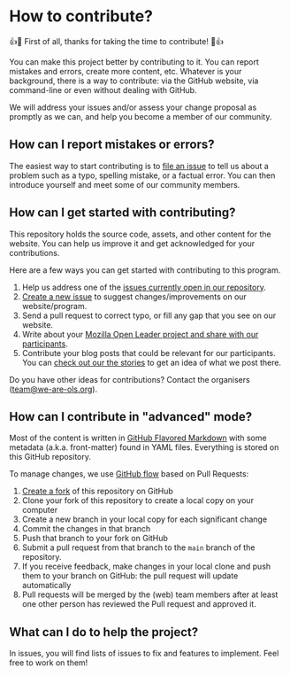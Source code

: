 # How to contribute?

:+1::tada: First of all, thanks for taking the time to contribute! :tada::+1:

You can make this project better by contributing to it. You can report mistakes
and errors, create more content, etc. Whatever is your background, there is a
way to contribute: via the GitHub website, via command-line or even without
dealing with GitHub.

We will address your issues and/or assess your change proposal as promptly as we
can, and help you become a member of our community.

## How can I report mistakes or errors?

The easiest way to start contributing is to [file an issue](https://github.com/open-life-science/open-life-science.github.io/issues/new) to tell
us about a problem such as a typo, spelling mistake, or a factual error. You can
then introduce yourself and meet some of our community members.

## How can I get started with contributing?

This repository holds the source code, assets, and other content for the website.
You can help us improve it and get acknowledged for your contributions.

Here are a few ways you can get started with contributing to this program.

1. Help us address one of the [issues currently open in our repository](https://github.com/open-life-science/open-life-science.github.io/issues).
2. [Create a new issue](https://github.com/open-life-science/open-life-science.github.io/issues/new) to suggest changes/improvements on our website/program.
3. Send a pull request to correct typo, or fill any gap that you see on our website.
4. Write about your [Mozilla Open Leader project and share with our participants](https://openlifesci.org/posts).
5. Contribute your blog posts that could be relevant for our participants. You can [check out our the stories](https://openlifesci.org/posts) to get an idea of what we post there.

Do you have other ideas for contributions? Contact the organisers ([team@we-are-ols.org](mailto:team@we-are-ols.org)).

## How can I contribute in "advanced" mode?

Most of the content is written in
[GitHub Flavored Markdown](https://guides.github.com/features/mastering-markdown/)
with some metadata (a.k.a. front-matter) found in YAML files. Everything is
stored on this GitHub repository.

To manage changes, we use
[GitHub flow](https://guides.github.com/introduction/flow/) based on Pull
Requests:

1. [Create a fork](https://help.github.com/articles/fork-a-repo/) of this
   repository on GitHub
2. Clone your fork of this repository to create a local copy on your computer
3. Create a new branch in your local copy for each significant change
4. Commit the changes in that branch
5. Push that branch to your fork on GitHub
6. Submit a pull request from that branch to the `main` branch of the repository.
7. If you receive feedback, make changes in your local clone and push them to
   your branch on GitHub: the pull request will update automatically
8. Pull requests will be merged by the (web) team members after at least one
   other person has reviewed the Pull request and approved it.

## What can I do to help the project?

In issues, you will find lists of issues to fix and features to implement. Feel
free to work on them!
